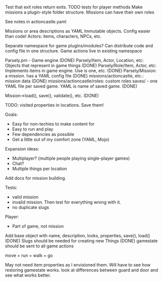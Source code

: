 Test that exit roles return exits.
TODO tests for player methods
Make missions a plugin-style folder structure.
Missions can have their own roles

See notes in actioncastle.yaml

Missions or area descriptions as YAML
Immutable objects. Config easier than code!
Actors: items, characters, NPCs, etc.

Separate namespace for game plugins/modules? Can distribute code and config file in one structure.
Game actions live in existing namespace

Parsely.pm - Game engine (DONE)
Parsely/Item, Actor, Location, etc: Objects that represent in game things (DONE)
Parsely/Role/Item, Actor, etc: Implements items in game engine. Use is one, etc. (DONE)
Parsely/Mission: a mission. has a YAML config file (DONE)
missions/actioncastle, etc.: mission data (DONE)
missions/actioncastle/roles: custom roles
saves/ - one YAML file per saved game. YAML is name of saved game. (DONE)

Mission->load(), save(), validate(), etc. (DONE)

TODO: visited properties in locations. Save them!

Goals:
- Easy for non-techies to make content for
- Easy to run and play
- Few dependencies as possible
- Get a little out of my comfort zone (YAML, Mojo)

Expansion ideas:
- Multiplayer? (multiple people playing single-player games)
- Chat?
- Multiple things per location

Add docs for mission building.

Tests:
- valid mission
- invalid mission. Then test for everything wrong with it.
- no duplicate slugs

Player: 
- Part of game, not mission

Add base object with name, description, looks, properties, save(), load() (DONE)
Slugs should be needed for creating new Things (DONE)
gamestate should be sent to all game actions

move = run = walk = go

May not need item properties as I envisioned them. Will have to see how restoring gamestate works.
look at differences between guard and door and see what works better.

